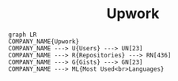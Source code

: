 <h1 align="center">Upwork</h1>

```mermaid
graph LR
COMPANY_NAME{Upwork}
COMPANY_NAME ---> U{Users} ---> UN[23]
COMPANY_NAME ---> R{Repositories} ---> RN[436]
COMPANY_NAME ---> G{Gists} ---> GN[23]
COMPANY_NAME ---> ML{Most Used<br>Languages}
```
